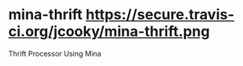 mina-thrift https://secure.travis-ci.org/jcooky/mina-thrift.png
===========

Thrift Processor Using Mina
